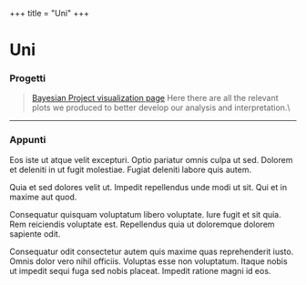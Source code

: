 +++
title = "Uni"
+++


# Uni
### Progetti
> [Bayesian Project visualization page](/assets/figures/visualize.html)
Here there are all the relevant plots we produced to better develop our analysis and interpretation.\\

--- 

### Appunti
Eos iste ut atque velit excepturi. Optio pariatur omnis culpa ut sed. Dolorem et deleniti in ut fugit molestiae. Fugiat deleniti labore quis autem.

Quia et sed dolores velit ut. Impedit repellendus unde modi ut sit. Qui et in maxime aut quod.

Consequatur quisquam voluptatum libero voluptate. Iure fugit et sit quia. Rem reiciendis voluptate est. Repellendus quia ut doloremque dolorem sapiente odit.

Consequatur odit consectetur autem quis maxime quas reprehenderit iusto. Omnis dolor vero nihil officiis. Voluptas esse non voluptatum. Itaque nobis ut impedit sequi fuga sed nobis placeat. Impedit ratione magni id eos.
